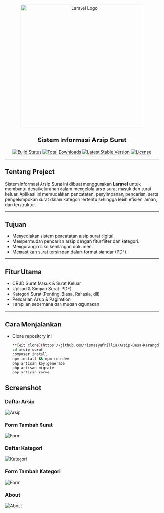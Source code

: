 <p align="center">
    <a href="https://laravel.com" target="_blank">
        <img src="https://raw.githubusercontent.com/laravel/art/master/logo-lockup/5%20SVG/2%20CMYK/1%20Full%20Color/laravel-logolockup-cmyk-red.svg" width="400" alt="Laravel Logo">
    </a>
</p>

<h2 align="center">Sistem Informasi Arsip Surat</h2>

<p align="center">
    <a href="https://github.com/laravel/framework/actions"><img src="https://github.com/laravel/framework/workflows/tests/badge.svg" alt="Build Status"></a>
    <a href="https://packagist.org/packages/laravel/framework"><img src="https://img.shields.io/packagist/dt/laravel/framework" alt="Total Downloads"></a>
    <a href="https://packagist.org/packages/laravel/framework"><img src="https://img.shields.io/packagist/v/laravel/framework" alt="Latest Stable Version"></a>
    <a href="https://packagist.org/packages/laravel/framework"><img src="https://img.shields.io/packagist/l/laravel/framework" alt="License"></a>
</p>

---

## Tentang Project
Sistem Informasi Arsip Surat ini dibuat menggunakan **Laravel** untuk membantu desa/kelurahan dalam mengelola arsip surat masuk dan surat keluar. Aplikasi ini memudahkan pencatatan, penyimpanan, pencarian, serta pengelompokan surat dalam kategori tertentu sehingga lebih efisien, aman, dan terstruktur.

---

## Tujuan
- Menyediakan sistem pencatatan arsip surat digital.  
- Mempermudah pencarian arsip dengan fitur filter dan kategori.  
- Mengurangi risiko kehilangan dokumen.  
- Memastikan surat tersimpan dalam format standar (PDF).  

---

## Fitur Utama
- CRUD Surat Masuk & Surat Keluar  
- Upload & Simpan Surat (PDF)  
- Kategori Surat (Penting, Biasa, Rahasia, dll)  
- Pencarian Arsip & Pagination  
- Tampilan sederhana dan mudah digunakan  

---

## Cara Menjalankan
- Clone repository ini  
   ```bash
   **[git clone](https://github.com/rismasyafrillia/Arsip-Desa-Karangduren)
   cd arsip-surat
   composer install
   npm install && npm run dev
   php artisan key:generate
   php artisan migrate
   php artisan serve

## Screenshot

### Daftar Arsip
![Arsip](screenshots/arsip.png)

### Form Tambah Surat
![Form](screenshots/unggah.png)

### Daftar Kategori
![Kategori](screenshots/kategori.png)

### Form Tambah Kategori
![Form](tambahkategori.png)

### About
![About](screenshots/about.png)